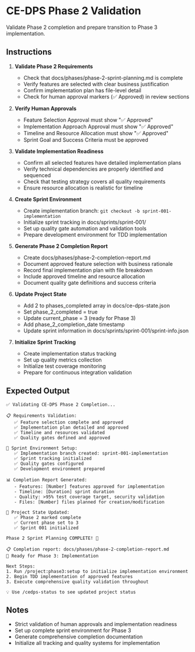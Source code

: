 # CE-DPS Phase 2 Validation

Validate Phase 2 completion and prepare transition to Phase 3 implementation.

## Instructions

1. **Validate Phase 2 Requirements**
   - Check that docs/phases/phase-2-sprint-planning.md is complete
   - Verify features are selected with clear business justification
   - Confirm implementation plan has file-level detail
   - Check for human approval markers (✅ Approved) in review sections

2. **Verify Human Approvals**
   - Feature Selection Approval must show "✅ Approved"
   - Implementation Approach Approval must show "✅ Approved"
   - Timeline and Resource Allocation must show "✅ Approved"
   - Sprint Goal and Success Criteria must be approved

3. **Validate Implementation Readiness**
   - Confirm all selected features have detailed implementation plans
   - Verify technical dependencies are properly identified and sequenced
   - Check that testing strategy covers all quality requirements
   - Ensure resource allocation is realistic for timeline

4. **Create Sprint Environment**
   - Create implementation branch: `git checkout -b sprint-001-implementation`
   - Initialize sprint tracking in docs/sprints/sprint-001/
   - Set up quality gate automation and validation tools
   - Prepare development environment for TDD implementation

5. **Generate Phase 2 Completion Report**
   - Create docs/phases/phase-2-completion-report.md
   - Document approved feature selection with business rationale
   - Record final implementation plan with file breakdown
   - Include approved timeline and resource allocation
   - Document quality gate definitions and success criteria

6. **Update Project State**
   - Add 2 to phases_completed array in docs/ce-dps-state.json
   - Set phase_2_completed = true
   - Update current_phase = 3 (ready for Phase 3)
   - Add phase_2_completion_date timestamp
   - Update sprint information in docs/sprints/sprint-001/sprint-info.json

7. **Initialize Sprint Tracking**
   - Create implementation status tracking
   - Set up quality metrics collection
   - Initialize test coverage monitoring
   - Prepare for continuous integration validation

## Expected Output

```
✅ Validating CE-DPS Phase 2 Completion...

📋 Requirements Validation:
   ✅ Feature selection complete and approved
   ✅ Implementation plan detailed and approved
   ✅ Timeline and resources validated
   ✅ Quality gates defined and approved

🚀 Sprint Environment Setup:
   ✅ Implementation branch created: sprint-001-implementation
   ✅ Sprint tracking initialized
   ✅ Quality gates configured
   ✅ Development environment prepared

📊 Completion Report Generated:
   - Features: [Number] features approved for implementation
   - Timeline: [Duration] sprint duration
   - Quality: >95% test coverage target, security validation
   - Files: [Number] files planned for creation/modification

🎯 Project State Updated:
   ✅ Phase 2 marked complete
   ✅ Current phase set to 3
   ✅ Sprint 001 initialized

Phase 2 Sprint Planning COMPLETE! 🎉

📋 Completion report: docs/phases/phase-2-completion-report.md
🚀 Ready for Phase 3: Implementation

Next Steps:
1. Run /project:phase3:setup to initialize implementation environment
2. Begin TDD implementation of approved features
3. Execute comprehensive quality validation throughout

💡 Use /cedps-status to see updated project status
```

## Notes
- Strict validation of human approvals and implementation readiness
- Set up complete sprint environment for Phase 3
- Generate comprehensive completion documentation
- Initialize all tracking and quality systems for implementation